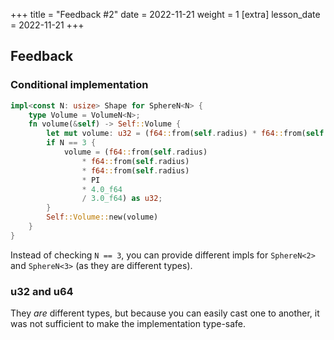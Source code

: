 +++
title = "Feedback #2"
date = 2022-11-21
weight = 1
[extra]
lesson_date = 2022-11-21
+++

## Feedback

### Conditional implementation

```rust
impl<const N: usize> Shape for SphereN<N> {
    type Volume = VolumeN<N>;
    fn volume(&self) -> Self::Volume {
        let mut volume: u32 = (f64::from(self.radius) * f64::from(self.radius) * PI) as u32;
        if N == 3 {
            volume = (f64::from(self.radius)
                * f64::from(self.radius)
                * f64::from(self.radius)
                * PI
                * 4.0_f64
                / 3.0_f64) as u32;
        }
        Self::Volume::new(volume)
    }
}
```

Instead of checking `N == 3`, you can provide different impls for `SphereN<2>` and
`SphereN<3>` (as they are different types).

### u32 and u64

They _are_ different types, but because you can easily cast one to another,
it was not sufficient to make the implementation type-safe.
